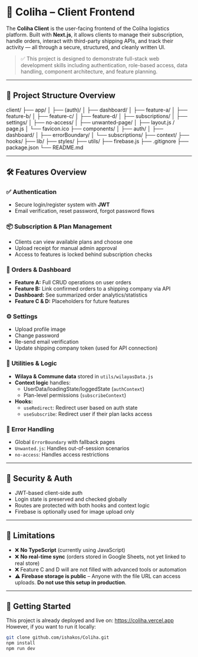 # 🚚 Coliha – Client Frontend

The **Coliha Client** is the user-facing frontend of the Coliha logistics platform. Built with **Next.js**, it allows clients to manage their subscription, handle orders, interact with third-party shipping APIs, and track their activity — all through a secure, structured, and cleanly written UI.

> ✅ This project is designed to demonstrate full-stack web development skills including authentication, role-based access, data handling, component architecture, and feature planning.

---

## 🧱 Project Structure Overview

client/
├── app/
│ ├── (auth)/ 
│ ├── dashboard/ 
│ ├── feature-a/ 
│ ├── feature-b/ 
│ ├── feature-c/ 
│ ├── feature-d/ 
│ ├── subscriptions/ 
│ ├── settings/ 
│ ├── no-access/ 
│ ├── unwanted-page/ 
│ ├── layout.js / page.js 
│ └── favicon.ico
├── components/ 
│ ├── auth/ 
│ ├── dashboard/ 
│ ├── errorBoundary/ 
│ └── subscriptions/ 
├── context/ 
├── hooks/ 
├── lib/ 
├── styles/ 
├── utils/ 
├── firebase.js 
├── .gitignore
├── package.json
└── README.md

---

## 🛠️ Features Overview

### ✅ Authentication

- Secure login/register system with **JWT**
- Email verification, reset password, forgot password flows

### 📦 Subscription & Plan Management

- Clients can view available plans and choose one
- Upload receipt for manual admin approval 
- Access to features is locked behind subscription checks

### 📁 Orders & Dashboard

- **Feature A:** Full CRUD operations on user orders
- **Feature B:** Link confirmed orders to a shipping company via API
- **Dashboard:** See summarized order analytics/statistics
- **Feature C & D:** Placeholders for future features

### ⚙️ Settings

- Upload profile image
- Change password
- Re-send email verification
- Update shipping company token (used for API connection)

### 🧠 Utilities & Logic

- **Wilaya & Commune data** stored in `utils/wilayasData.js`
- **Context logic** handles:
  - UserData/loadingState/loggedState (`authContext`)
  - Plan-level permissions (`subscribeContext`)
- **Hooks:**
  - `useRedirect`: Redirect user based on auth state
  - `useSubscribe`: Redirect user if their plan lacks access

### 🧱 Error Handling

- Global `ErrorBoundary` with fallback pages
- `Unwanted.js`: Handles out-of-session scenarios
- `no-access`: Handles access restrictions

---

## 🔐 Security & Auth

- JWT-based client-side auth
- Login state is preserved and checked globally
- Routes are protected with both hooks and context logic
- Firebase is optionally used for image upload only

---

## 🔄 Limitations

- ❌ **No TypeScript** (currently using JavaScript)
- ❌ **No real-time sync** (orders stored in Google Sheets, not yet linked to real store)
- ❌ Feature C and D will are not filled with advanced tools or automation
- ⚠️ **Firebase storage is public** – Anyone with the file URL can access uploads. **Do not use this setup in production**.

---

## 🚀 Getting Started

This project is already deployed and live on: https://coliha.vercel.app
However, if you want to run it locally:

```bash
git clone github.com/ishakos/Coliha.git
npm install
npm run dev

